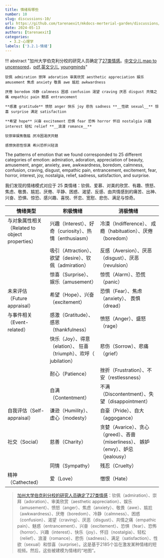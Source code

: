 ```yaml
---
title: 情绪有哪些
number: 10
slug: discussions-10/
url: https://github.com/tarenaexit/mkdocs-merterial-garden/discussions/10
date: 2024-05-13
authors: [tarenaexit]
categories: 
  - 3.2-心理学
labels: ['3.2.1-情绪']
---
```


!!! abstract "加州大学伯克利分校的研究人员确定了[27类情感](https://www.pnas.org/doi/full/10.1073/pnas.1702247114)。[中文少儿](https://kids.frontiersin.org/zh/articles/10.3389/frym.2018.00015-zh),[map to uncensored](https://s3-us-west-1.amazonaws.com/emogifs/map.html)，[pdf](https://kids.frontiersin.org/zh/articles/10.3389/frym.2018.00015-zh/pdf),[英文少儿](https://doi.org/10.1073/pnas.1702247114), [youngminds](https://s3-us-west-1.amazonaws.com/emogifs/youngminds.html)"

    钦佩 admiration 崇拜 adoration 审美欣赏 aesthetic appreciation 娱乐 amusement 焦虑 anxiety 敬畏 awe 尴尬 awkwardness

    厌倦 boredom 冷静 calmness 困惑 confusion 渴望 craving 厌恶 disgust 共情之痛 empathic pain 魅惑 entrancement

    **感激 gratitude** 愤怒 anger 快乐 joy 悲伤 sadness **__性欲 sexual__** 惊喜 surprise 满足 satisfaction

    **希望 hope** 兴奋 excitement 恐惧 fear 恐怖 horror 怀旧 nostalgia 兴趣 interest 轻松 relief **__浪漫 romance__**

    钦崇审娱焦敬尴 厌冷困渴厌共魅

    感愤快悲性惊满 希兴恐怀兴轻浪

The patterns of emotion that we found corresponded to 25 different categories of emotion: admiration, adoration, appreciation of beauty, amusement, anger, anxiety, awe, awkwardness, boredom, calmness, confusion, craving, disgust, empathic pain, entrancement, excitement, fear, horror, interest, joy, nostalgia, relief, sadness, satisfaction, and surprise.

我们发现的情绪模式对应于 25 类情绪：钦佩、爱慕、对美的欣赏、有趣、愤怒、焦虑、敬畏、尴尬、厌倦、平静、困惑、渴望、反感、由共情感到的痛苦、出神、兴奋、恐惧、惊恐、感兴趣、喜悦、怀恋、宽慰、悲伤、满足与惊奇。

| 情绪类型                                  | 积极情绪                                             | 消极情绪                                                         |
|---------------------------------------|--------------------------------------------------|--------------------------------------------------------------|
| 与对象属性相关（Related to object properties） | 兴趣（Interest）、好奇（curiosity）、热情（enthusiasm）        | 冷漠（Indifference）、 成瘾（habituation）、厌倦（boredom）                |
|                                       | 吸引（Attraction）、欲望（desire）、钦佩（admiration）         | 反感（Aversion）、厌恶（disgust）、厌恶（revulsion）                       |
|                                       | 惊喜（Surprise）、娱乐（amusement）                       | 惊慌（Alarm）、恐慌（panic）                                          |
| 未来评估（Future appraisal）                | 希望（Hope）、兴奋（excitement）                          | 恐惧（Fear）、焦虑（anxiety）、 畏惧（dread）                              |
| 与事件相关（Event-related）                  | 感激（Gratitude）、感恩（thankfulness）                   | 愤怒（Anger）、盛怒（rage）                                           |
|                                       | 快乐（Joy）、得意（elation）、 狂喜（triumph）、欢呼（ jubilation） | 悲伤（Sorrow）、悲痛（grief）                                         |
|                                       | 耐心（Patience）                                     | 挫折（Frustration）、不安（restlessness）                             |
|                                       | 自满（Contentment）                                  | 不满（Discontentment）、失望（disappointment）                        |
| 自我评估（Self-appraisal）                  | 谦逊（Humility）、虚心（modesty）                         | 自豪（Pride）、自大（aggogance）                                      |
| 社交（Social）                            | 慈善（Charity）                                      | 贪婪（Avarice）、贪心（greed）、吝啬（miserliness）、 嫉妒（envy）、妒忌（jealousy） |
|                                       | 同情（Sympathy）                                     | 残忍（Cruelty）                                                  |
| 精神（Cathected）                         | 爱（Love）                                          | 憎恨（Hate）                                                     |

> [加州大学伯克利分校的研究人员确定了27类情感](https://zhuanlan.zhihu.com/p/544848260)：钦佩（admiration）、崇拜（adoration）、审美欣赏（aesthetic appreciation）、娱乐（amusement）、愤怒（anger）、焦虑（anxiety）、敬畏（awe）、尴尬（awkwardness）、厌倦（boredom）、冷静（calmness）、困惑（confusion）、渴望（craving）、厌恶（disgust）、共情之痛（empathic pain）、魅惑（entrancement）、兴奋（excitement）、恐惧（fear）、恐怖（horror）、兴趣（interest）、快乐（joy）、怀旧（nostalgia）、轻松（relief）、浪漫（romance）、悲伤（sadness）、满足（satisfaction）、性欲（sexual）和惊喜（surprise）。这是基于2185个旨在激发某种情绪的短视频。然后，这些被建模为情绪的“地图”。

<script src="https://giscus.app/client.js"
	data-repo="tarenaexit/mkdocs-merterial-garden"
	data-repo-id="RR_kgDOL4wNPw"
	data-mapping="number"
	data-term="10"
	data-reactions-enabled="1"
	data-emit-metadata="0"
	data-input-position="bottom"
	data-theme="light"
	data-lang="zh-CN"
	crossorigin="anonymous"
	async>
</script>
